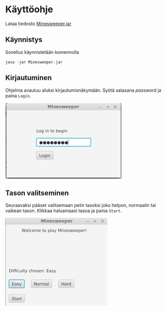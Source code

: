 # Käyttöohje

Lataa tiedosto [Minesweeper.jar](https://github.com/sinisaarinen/ot-harjoitustyo/releases/tag/viikko6)

## Käynnistys

Sovellus käynnistetään komennolla
```
java -jar Minesweeper.jar
```

## Kirjautuminen

Ohjelma avautuu aluksi kirjautumisnäkymään. Syötä salasana _password_ ja paina `Login`.

![](kirjautumisnakyma.png)

## Tason valitseminen

Seuraavaksi pääset valitsemaan pelin tasoksi joko helpon, normaalin tai vaikean tason. Klikkaa haluamaasi tasoa ja paina `Start`.

![](tasonakyma.png)
